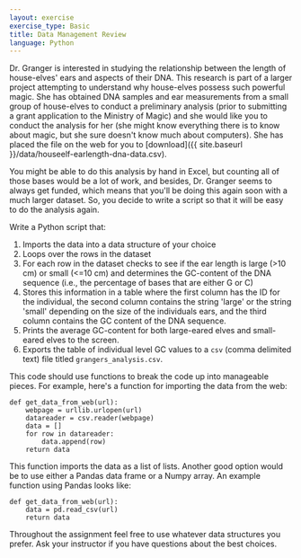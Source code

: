 ```yaml
---
layout: exercise
exercise_type: Basic
title: Data Management Review
language: Python
---
```


Dr. Granger is interested in studying the relationship between the
length of house-elves' ears and aspects of their DNA. This research is
part of a larger project attempting to understand why house-elves
possess such powerful magic. She has obtained DNA samples and ear
measurements from a small group of house-elves to conduct a preliminary
analysis (prior to submitting a grant application to the Ministry of
Magic) and she would like you to conduct the analysis for her (she might
know everything there is to know about magic, but she sure doesn't know
much about computers). She has placed the file on the web for you to
[download]({{ site.baseurl }}/data/houseelf-earlength-dna-data.csv).

You might be able to do this analysis by hand in Excel, but counting all
of those bases would be a lot of work, and besides, Dr. Granger seems to
always get funded, which means that you'll be doing this again soon with a
much larger dataset. So, you decide to write a script so that it will be
easy to do the analysis again.

Write a Python script that:

1.  Imports the data into a data structure of your choice
2.  Loops over the rows in the dataset
3.  For each row in the dataset checks to see if the ear length is large
    (>10 cm) or small (<=10 cm) and determines the GC-content of the
    DNA sequence (i.e., the percentage of bases that are either G or C)
4.  Stores this information in a table where the first column has the ID
    for the individual, the second column contains the string 'large' or
    the string 'small' depending on the size of the individuals ears,
    and the third column contains the GC content of the DNA sequence.
5.  Prints the average GC-content for both large-eared elves and
    small-eared elves to the screen.
6.  Exports the table of individual level GC values to a `csv` (comma
    delimited text) file titled `grangers_analysis.csv`.

This code should use functions to break the code up into manageable
pieces. For example, here's a function for importing the data from the
web:

    def get_data_from_web(url):
        webpage = urllib.urlopen(url)
        datareader = csv.reader(webpage)
        data = []
        for row in datareader:
            data.append(row)
        return data

This function imports the data as a list of lists. Another good option would be
to use either a Pandas data frame or a Numpy array. An example function using
Pandas looks like:

```
def get_data_from_web(url):
    data = pd.read_csv(url)
	return data
```

Throughout the assignment feel free to use whatever data structures you
prefer. Ask your instructor if you have questions about the best choices.
